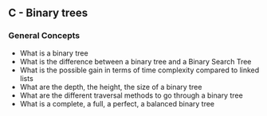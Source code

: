 ## C - Binary trees
### General Concepts
+ What is a binary tree
+ What is the difference between a binary tree and a Binary Search Tree
+ What is the possible gain in terms of time complexity compared to linked lists
+ What are the depth, the height, the size of a binary tree
+ What are the different traversal methods to go through a binary tree
+ What is a complete, a full, a perfect, a balanced binary tree

